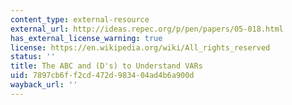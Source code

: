 ```yaml
---
content_type: external-resource
external_url: http://ideas.repec.org/p/pen/papers/05-018.html
has_external_license_warning: true
license: https://en.wikipedia.org/wiki/All_rights_reserved
status: ''
title: The ABC and (D's) to Understand VARs
uid: 7897cb6f-f2cd-472d-9834-04ad4b6a900d
wayback_url: ''
---
```

